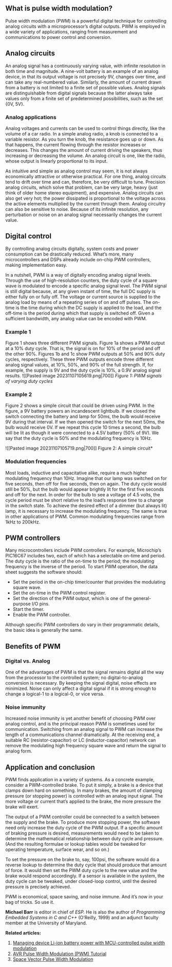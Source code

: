 ## **What is pulse width modulation?**

Pulse width modulation (PWM) is a powerful digital technique for controlling analog circuits with a microprocessor’s digital outputs. PWM is employed in a wide variety of applications, ranging from measurement and communications to power control and conversion.

## **Analog circuits**

An analog signal has a continuously varying value, with infinite resolution in both time and magnitude. A nine-volt battery is an example of an analog device, in that its output voltage is not precisely 9V, changes over time, and can take any real-numbered value. Similarly, the amount of current drawn from a battery is not limited to a finite set of possible values. Analog signals are distinguishable from digital signals because the latter always take values only from a finite set of predetermined possibilities, such as the set {0V, 5V}.

### **Analog applications**

Analog voltages and currents can be used to control things directly, like the volume of a car radio. In a simple analog radio, a knob is connected to a variable resistor. As you turn the knob, the resistance goes up or down. As that happens, the current flowing through the resistor increases or decreases. This changes the amount of current driving the speakers, thus increasing or decreasing the volume. An analog circuit is one, like the radio, whose output is linearly proportional to its input.

As intuitive and simple as analog control may seem, it is not always economically attractive or otherwise practical. For one thing, analog circuits tend to drift over time and can, therefore, be very difficult to tune. Precision analog circuits, which solve that problem, can be very large, heavy (just think of older home stereo equipment), and expensive. Analog circuits can also get very hot; the power dissipated is proportional to the voltage across the active elements multiplied by the current through them. Analog circuitry can also be sensitive to noise. Because of its infinite resolution, any perturbation or noise on an analog signal necessarily changes the current value.

## **Digital control**

By controlling analog circuits digitally, system costs and power consumption can be drastically reduced. What’s more, many microcontrollers and DSPs already include on-chip PWM controllers, making implementation easy.

In a nutshell, PWM is a way of digitally encoding analog signal levels. Through the use of high-resolution counters, the duty cycle of a square wave is modulated to encode a specific analog signal level. The PWM signal is still digital because, at any given instant of time, the full DC supply is either fully on or fully off. The voltage or current source is supplied to the analog load by means of a repeating series of on and off pulses. The on-time is the time during which the DC supply is applied to the load, and the off-time is the period during which that supply is switched off. Given a sufficient bandwidth, any analog value can be encoded with PWM.

### **Example 1**

Figure 1 shows three different PWM signals. Figure 1a shows a PWM output at a 10% duty cycle. That is, the signal is on for 10% of the period and off the other 90%. Figures 1b and 1c show PWM outputs at 50% and 90% duty cycles, respectively. These three PWM outputs encode three different analog signal values, at 10%, 50%, and 90% of the full strength. If, for example, the supply is 9V and the duty cycle is 10%, a 0.9V analog signal results.
![[Pasted image 20231107105619.png|700]]
*Figure 1: PWM signals of varying duty cycles*


### **Example 2**

Figure 2 shows a simple circuit that could be driven using PWM. In the figure, a 9V battery powers an incandescent lightbulb. If we closed the switch connecting the battery and lamp for 50ms, the bulb would receive 9V during that interval. If we then opened the switch for the next 50ms, the bulb would receive 0V. If we repeat this cycle 10 times a second, the bulb will be lit as though it were connected to a 4.5V battery (50% of 9V). We say that the duty cycle is 50% and the modulating frequency is 10Hz.

![[Pasted image 20231107105719.png|700]]
Figure 2: A simple circuit*

### **Modulation frequencies** 

Most loads, inductive and capacitative alike, require a much higher modulating frequency than 10Hz. Imagine that our lamp was switched on for five seconds, then off for five seconds, then on again. The duty cycle would still be 50%, but the bulb would appear brightly lit for the first five seconds and off for the next. In order for the bulb to see a voltage of 4.5 volts, the cycle period must be short relative to the load’s response time to a change in the switch state. To achieve the desired effect of a dimmer (but always lit) lamp, it is necessary to increase the modulating frequency. The same is true in other applications of PWM. Common modulating frequencies range from 1kHz to 200kHz.

## **PWM controllers**

Many microcontrollers include PWM controllers. For example, Microchip’s PIC16C67 includes two, each of which has a selectable on-time and period. The duty cycle is the ratio of the on-time to the period; the modulating frequency is the inverse of the period. To start PWM operation, the data sheet suggests the software should:

- Set the period in the on-chip timer/counter that provides the modulating square wave.
- Set the on-time in the PWM control register.
- Set the direction of the PWM output, which is one of the general-purpose I/O pins.
- Start the timer.
- Enable the PWM controller.

Although specific PWM controllers do vary in their programmatic details, the basic idea is generally the same.

## **Benefits of PWM**

### **Digital vs. Analog**

One of the advantages of PWM is that the signal remains digital all the way from the processor to the controlled system; no digital-to-analog conversion is necessary. By keeping the signal digital, noise effects are minimized. Noise can only affect a digital signal if it is strong enough to change a logical-1 to a logical-0, or vice versa.

### **Noise immunity**

Increased noise immunity is yet another benefit of choosing PWM over analog control, and is the principal reason PWM is sometimes used for communication. Switching from an analog signal to PWM can increase the length of a communications channel dramatically. At the receiving end, a suitable RC (resistor-capacitor) or LC (inductor-capacitor) network can remove the modulating high frequency square wave and return the signal to analog form.

## **Application and conclusion**

PWM finds application in a variety of systems. As a concrete example, consider a PWM-controlled brake. To put it simply, a brake is a device that clamps down hard on something. In many brakes, the amount of clamping pressure (or stopping power) is controlled with an analog input signal. The more voltage or current that’s applied to the brake, the more pressure the brake will exert.

The output of a PWM controller could be connected to a switch between the supply and the brake. To produce more stopping power, the software need only increase the duty cycle of the PWM output. If a specific amount of braking pressure is desired, measurements would need to be taken to determine the mathematical relationship between duty cycle and pressure. (And the resulting formulae or lookup tables would be tweaked for operating temperature, surface wear, and so on.)

To set the pressure on the brake to, say, 100psi, the software would do a reverse lookup to determine the duty cycle that should produce that amount of force. It would then set the PWM duty cycle to the new value and the brake would respond accordingly. If a sensor is available in the system, the duty cycle can be tweaked, under closed-loop control, until the desired pressure is precisely achieved.

PWM is economical, space saving, and noise immune. And it’s now in your bag of tricks. So use it.

**Michael Barr** is editor in chief of _ESP._ He is also the author of _Programming Embedded Systems in C and C++_ (O’Reilly, 1999) and an adjunct faculty member at the University of Maryland.

**Related articles:**

1. [Managing device Li-ion battery power with MCU-controlled pulse width modulation](https://www.embedded.com/managing-device-li-ion-battery-power-with-mcu-controlled-pulse-width-modulation/)
2. [AVR Pulse Width Modulation (PWM) Tutorial](https://www.electroschematics.com/avr-pwm/)
3. [Space Vector Pulse Width Modulation](https://www.eeweb.com/space-vector-pulse-width-modulation/)


